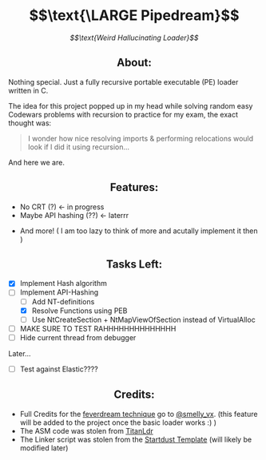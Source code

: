 <div align=center>
   <h1>$$\text{\LARGE Pipedream}$$</h1>
   <i><p>$$\text{Weird Hallucinating Loader}$$</p></i>
</div>

## $$\text{About:}$$

Nothing special. Just a fully recursive portable executable (PE) loader written in C. 

The idea for this project popped up in my head while solving random easy Codewars 
problems with recursion to practice for my exam, the exact thought was:
>  I wonder how nice resolving imports & performing relocations would look if I did it using recursion...

And here we are.

## $$\text{Features:}$$
- No CRT (?) <- in progress
- Maybe API hashing (??) <- laterrr
<!-- - Anti-Debugging using smelly_vx's `feverdream` technique (code runs only once machine is locked)-->
<!-- - Thread hidden from debugger-->
- And more! ( I am too lazy to think of more and acutally implement it then )

<!-- and also **MAYBE** (idk if it would be bad) use pipes and have 2 processes map one executable in memory-->
## $$\text{Tasks Left:}$$

- [x] Implement Hash algorithm
- [ ] Implement API-Hashing
    - [ ] Add NT-definitions
    - [x] Resolve Functions using PEB
    - [ ] Use NtCreateSection + NtMapViewOfSection instead of VirtualAlloc
- [ ] MAKE SURE TO TEST RAHHHHHHHHHHHHHH
- [ ] Hide current thread from debugger

Later...
- [ ] Test against Elastic????

## $$\text{Credits:}$$

- Full Credits for the [feverdream technique](https://vx-api.gitbook.io/vx-api/my-projects/fever-dream-code-executing-when-the-windows-machine-is-locked) go to [@smelly_vx](https://github.com/smellyvx). (this feature will be added to the project once the basic loader works :) )
- The ASM code was stolen from [TitanLdr](https://github.com/kyleavery/TitanLdr)
- The Linker script was stolen from the [Startdust Template](https://github.com/Cracked5pider/Stardust) (will likely be modified later)
